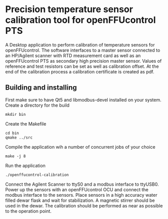 # Precision temperature sensor calibration tool for openFFUcontrol PTS
A Desktop application to perform calibration of temperature sensors for
openFFUcontrol. The software interfaces to a master sensor connected to an
HP/Agilent scanner with RTD measurement card as well as an openFFUcontrol
PTS as secondary high precision master sensor.
Values of reference and test resistors can be set as well as calibration
offset. At the end of the calibration process a calibration certificate is
created as pdf.

## Building and installing
First make sure to have Qt5 and libmodbus-devel installed on your system.
Create a directory for the build
```
mkdir bin
```

Create the Makefile
```
cd bin
qmake ../src
```

Compile the application wih a number of concurrent jobs of your choice

```
make -j 8
```

Run the application
```
./openffucontrol-calibration
```

Connect the Agilent Scanner to ttyS0 and a modbus interface to ttyUSB0.
Power up the sensors with an openFFUcontrol OCU and connect the modbus
interface to the sensors. Place sensors in a high accuracy water filled
dewar flask and wait for stabilization. A magnetic stirrer should be used in
the dewar. The calibration should be performed as near as possible to the
operation point.
